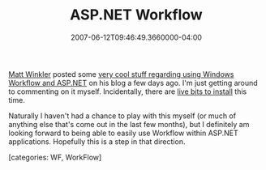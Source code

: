 ﻿---
title: ASP.NET Workflow
date: "2007-06-12T09:46:49.3660000-04:00"
description: Matt Winkler posted some very cool stuff regarding using Windows Workflow and ASP.NET on his blog a few days ago. I'm just getting around to commenting on it myself. Incidentally, there are live bits to install this time.
featuredImage: img/asp-net-workflow-featured.png
---

[Matt Winkler](http://blogs.msdn.com/mwinkle) posted some [very cool stuff regarding using Windows Workflow and ASP.NET](http://blogs.msdn.com/mwinkle/archive/2007/06/07/introducing-the-pageflow-sample.aspx) on his blog a few days ago. I'm just getting around to commenting on it myself. Incidentally, there are [live bits to install](http://go.microsoft.com/?linkid=6923851) this time.

Naturally I haven't had a chance to play with this myself (or much of anything else that's come out in the last few months), but I definitely am looking forward to being able to easily use Workflow within ASP.NET applications. Hopefully this is a step in that direction.

\[categories: WF, WorkFlow]

